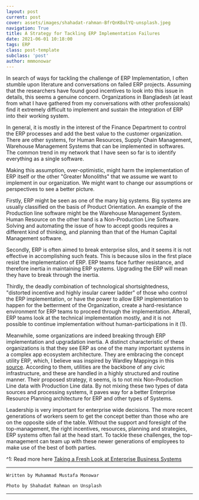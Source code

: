 ```yaml
---
layout: post
current: post
cover: assets/images/shahadat-rahman-BfrQnKBulYQ-unsplash.jpeg
navigation: True
title: A Strategy for Tackling ERP Implementation Failures
date: 2021-06-01 10:18:00
tags: ERP
class: post-template
subclass: 'post'
author: mmmonowar
---
```



In search of ways for tackling the challenge of ERP Implementation, I often stumble upon literature and conversations on failed ERP projects. Assuming that the researchers have found good incentives to look into this issue in details, this seems a genuine concern. Organizations in Bangladesh (at least from what I have gathered from my conversations with other professionals) find it extremely difficult to implement and sustain the integration of ERP into their working system.
 
In general, it is mostly in the interest of the Finance Department to control the ERP processes and add the best value to the customer organization. There are other systems, for Human Resources, Supply Chain Management, Warehouse Management Systems that can be implemented in softwares. The common trend in my network that I have seen so far is to identify everything as a single software.
 
Making this assumption, over-optimistic, might harm the implementation of ERP itself or the other "Greater Monoliths" that we assume we want to implement in our organization. We might want to change our assumptions or perspectives to see a better picture.
 
Firstly, ERP might be seen as one of the many big systems. Big systems are usually classified on the basis of Product Orientation. An example of the Production line software might be the Warehouse Management System. Human Resource on the other hand is a Non-Production Line Software. Solving and automating the issue of how to accept goods requires a different kind of thinking, and planning than that of the Human Capital Management software.
 
Secondly, ERP is often aimed to break enterprise silos, and it seems it is not effective in accomplishing such feats. This is because silos in the first place resist the implementation of ERP. ERP teams face further resistance, and therefore inertia in maintaining ERP systems. Upgrading the ERP will mean they have to break through the inertia.
 
Thirdly, the deadly combination of technological shortsightedness, "distorted incentive and highly insular career ladder" of those who control the ERP implementation, or have the power to allow ERP implementation to happen for the betterment of the Organization, create a hard-resistance environment for ERP teams to proceed through the implementation. Afterall, ERP teams look at the technical implementation mostly, and it is not possible to continue implementation without human-participations in it (1).
 
Meanwhile, some organizations are indeed breaking through ERP implementation and upgradation inertia. A distinct characteristic of these organizations is that they see ERP as one of the many important systems in a complex app ecosystem architecture. They are embracing the concept utility ERP, which, I believe was inspired by Wardley Mappings in this [source](https://dzone.com/articles/assessing-legacy-erp-systems-with-wardley-maps). According to them, utilities are the backbone of any civic infrastructure, and these are handled in a highly structured and routine manner. Their proposed strategy, it seems, is to not mix Non-Production Line data with Production Line data. By not mixing these two types of data sources and processing systems, it paves way for a better Enterprise Resource Planning architecture for ERP and other types of Systems.
 
Leadership is very important for enterprise wide decisions. The more recent generations of workers seem to get the concept better than those who are on the opposite side of the table. Without the support and foresight of the top-management, the right incentives, resources, planning and strategies, ERP systems often fail at the head start. To tackle these challenges, the top-management can team up with these newer generations of employees to make use of the best of both parties.


^1: Read more here [Taking a Fresh Look at Enterprise Business Systems](https://itrevolution.com/taking-a-fresh-look-at-enterprise-business-systems/)

--- 

    Written by Muhammad Mustafa Monowar

    Photo by Shahadat Rahman on Unsplash

---
